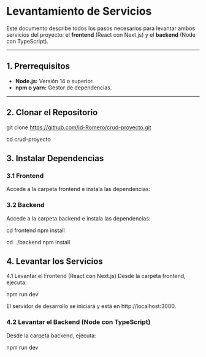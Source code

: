 # Levantamiento de Servicios

Este documento describe todos los pasos necesarios para levantar ambos servicios del proyecto: el **frontend** (React con Next.js) y el **backend** (Node con TypeScript).

---

## 1. Prerrequisitos

- **Node.js:** Versión 14 o superior.
- **npm o yarn:** Gestor de dependencias.

---

## 2. Clonar el Repositorio

git clone https://github.com/id-Romero/crud-proyecto.git

cd crud-proyecto

## 3. Instalar Dependencias

### 3.1 Frontend
Accede a la carpeta frontend e instala las dependencias:

### 3.2 Backend
Accede a la carpeta backend e instala las dependencias:

cd frontend
npm install

cd ../backend
npm install

## 4. Levantar los Servicios
4.1 Levantar el Frontend (React con Next.js)
Desde la carpeta frontend, ejecuta:

npm run dev

El servidor de desarrollo se iniciará y está en http://localhost:3000.

### 4.2 Levantar el Backend (Node con TypeScript)
Desde la carpeta backend, ejecuta:

npm run dev

